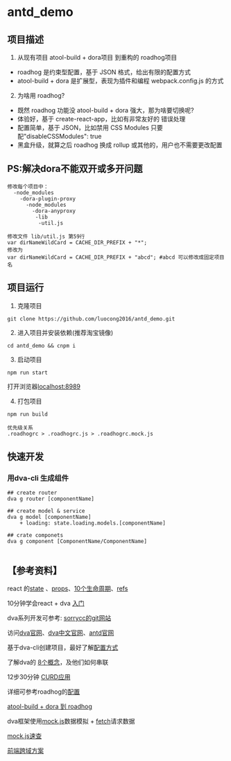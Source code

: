 # antd_demo

## 项目描述
1. 从现有项目 atool-build + dora项目 到重构的 roadhog项目
- roadhog 是约束型配置，基于 JSON 格式，给出有限的配置方式
- atool-build + dora 是扩展型，表现为插件和编程 webpack.config.js 的方式

2. 为啥用 roadhog?
- 既然 roadhog 功能没 atool-build + dora 强大，那为啥要切换呢?
- 体验好，基于 create-react-app，比如有非常友好的 错误处理
- 配置简单，基于 JSON，比如禁用 CSS Modules 只要配"disableCSSModules": true
- 黑盒升级，就算之后 roadhog 换成 rollup 或其他的，用户也不需要更改配置

## PS:解决dora不能双开或多开问题
```
修改每个项目中：
  -node_modules
    -dora-plugin-proxy
      -node_modules
        -dora-anyproxy
         -lib
          -util.js
          
修改文件 lib/util.js 第59行
var dirNameWildCard = CACHE_DIR_PREFIX + "*";
修改为
var dirNameWildCard = CACHE_DIR_PREFIX + "abcd"; #abcd 可以修改成固定项目名
```

## 项目运行
1. 克隆项目
```
git clone https://github.com/luocong2016/antd_demo.git
```

2. 进入项目并安装依赖(推荐淘宝镜像)
```
cd antd_demo && cnpm i
```
3. 启动项目
```
npm run start
```
打开浏览器[localhost:8989](localhost:8989)

4. 打包项目
```
npm run build
```
```
优先级关系
.roadhogrc > .roadhogrc.js > .roadhogrc.mock.js
```

## 快速开发
### 用dva-cli 生成组件
```
## create router
dva g router [componentName]

## create model & service
dva g model [componentName]
    + loading: state.loading.models.[componentName]

## crate componets
dva g component [ComponentName/ComponentName]
    
```

## 【参考资料】

react 的[state](http://www.runoob.com/react/react-state.html) 、[props](http://www.runoob.com/react/react-props.html)、[10个生命周期](http://note.youdao.com/share/?id=c70819126575dc410fb59094cd4d1b88&type=note#/)、[refs](http://www.runoob.com/react/react-props.html)

10分钟学会react + dva [入门](http://www.jianshu.com/p/69f13e9123d9)

dva系列开发可参考: [sorrycc的git网站](https://github.com/sorrycc)

访问[dva官网](https://github.com/dvajs/dva)、[dva中文官网](https://github.com/dvajs/dva/blob/master/README_zh-CN.md)、[antd官网](https://ant.design/docs/react/practical-projects-cn)

基于dva-cli创建项目，最好了解[配置方式](https://github.com/dvajs/dva-cli)

了解dva的 [8个概念](https://github.com/dvajs/dva/blob/master/docs/Concepts_zh-CN.md)，及他们如何串联

12步30分钟 [CURD应用](https://github.com/sorrycc/blog/issues/18)

详细可参考roadhog的[配置](https://github.com/sorrycc/roadhog#配置)

[atool-build + dora 到 roadhog](https://github.com/sorrycc/blog/issues/17)

dva框架使用[mock.js](http://www.cnblogs.com/tjc1996/p/6795585.html)数据模拟 + [fetch](https://developer.mozilla.org/zh-CN/docs/Web/API/Fetch_API/Basic_concepts)请求数据

[mock.js速查](http://mockjs.com/examples.html)

[前端跨域方案](http://www.jianshu.com/p/2fde9e7df2f9)

